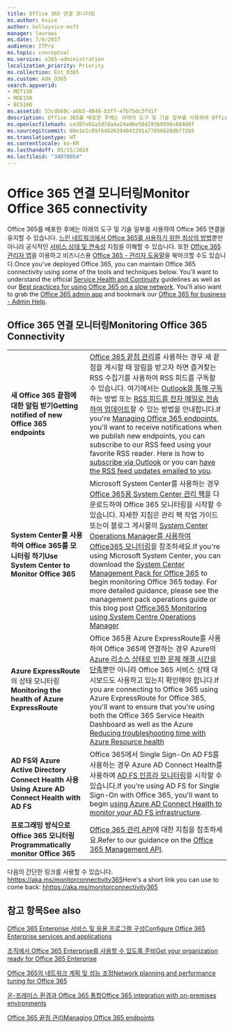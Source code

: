 ```yaml
---
title: Office 365 연결 모니터링
ms.author: kvice
author: kelleyvice-msft
manager: laurawi
ms.date: 7/6/2017
audience: ITPro
ms.topic: conceptual
ms.service: o365-administration
localization_priority: Priority
ms.collection: Ent_O365
ms.custom: Adm_O365
search.appverid:
- MET150
- MOE150
- BCS160
ms.assetid: 53cdb60c-a6b2-4848-b3ff-e7b75dc3fd1f
description: Office 365를 배포한 후에는 아래의 도구 및 기술 일부를 사용하여 Office 365 연결을 유지할 수 있습니다. 느린 네트워크에서 Office 365를 사용하기 위한 최상의 방법뿐만 아니라 공식적인 서비스 상태 및 연속성 지침을 이해할 수 있습니다. 또한 Office 365 관리자 앱을 이용하고 비즈니스용 Office 365 - 관리자 도움말을 북마크할 수도 있습니다.
ms.openlocfilehash: ce307e01a3d7da4a24a06e58d293b9598c684d8f
ms.sourcegitcommit: 08e1e1c09f64926394043291a77856620d6f72b5
ms.translationtype: HT
ms.contentlocale: ko-KR
ms.lasthandoff: 05/15/2019
ms.locfileid: "34070054"
---
```

# <a name="monitor-office-365-connectivity"></a><span data-ttu-id="42d9c-105">Office 365 연결 모니터링</span><span class="sxs-lookup"><span data-stu-id="42d9c-105">Monitor Office 365 connectivity</span></span>

<span data-ttu-id="42d9c-p102">Office 365를 배포한 후에는 아래의 도구 및 기술 일부를 사용하여 Office 365 연결을 유지할 수 있습니다. [느린 네트워크에서 Office 365를 사용하기 위한 최상의 방법](https://support.office.com/article/fd16c8d2-4799-4c39-8fd7-045f06640166)뿐만 아니라 공식적인 [서비스 상태 및 연속성](https://technet.microsoft.com/library/office-365-service-health.aspx) 지침을 이해할 수 있습니다. 또한 [Office 365 관리자 앱](https://blogs.office.com/2015/03/13/administer-on-the-go-with-the-updated-office-365-admin-app/)을 이용하고 비즈니스용 [Office 365 - 관리자 도움말](https://support.office.com/article/17d3ff3f-3601-466e-b5a1-482b31cfb791)을 북마크할 수도 있습니다.</span><span class="sxs-lookup"><span data-stu-id="42d9c-p102">Once you've deployed Office 365, you can maintain Office 365 connectivity using some of the tools and techniques below. You'll want to understand the official [Service Health and Continuity](https://technet.microsoft.com/library/office-365-service-health.aspx) guidelines as well as our [Best practices for using Office 365 on a slow network](https://support.office.com/article/fd16c8d2-4799-4c39-8fd7-045f06640166). You'll also want to grab the [Office 365 admin app](https://blogs.office.com/2015/03/13/administer-on-the-go-with-the-updated-office-365-admin-app/) and bookmark our [Office 365 for business - Admin Help](https://support.office.com/article/17d3ff3f-3601-466e-b5a1-482b31cfb791).</span></span>
  
## <a name="monitoring-office-365-connectivity"></a><span data-ttu-id="42d9c-109">Office 365 연결 모니터링</span><span class="sxs-lookup"><span data-stu-id="42d9c-109">Monitoring Office 365 Connectivity</span></span>

|||
|:-----|:-----|
|<span data-ttu-id="42d9c-110">**새 Office 365 끝점에 대한 알림 받기**</span><span class="sxs-lookup"><span data-stu-id="42d9c-110">**Getting notified of new Office 365 endpoints**</span></span> <br/> |<span data-ttu-id="42d9c-p103">[Office 365 끝점 관리](https://support.office.com/article/99cab9d4-ef59-4207-9f2b-3728eb46bf9a)를 사용하는 경우 새 끝점을 게시할 때 알림을 받고자 하면 즐겨찾는 RSS 수집기를 사용하여 RSS 피드를 구독할 수 있습니다. 여기에서는 [Outlook을 통해 구독](https://go.microsoft.com/fwlink/p/?LinkId=532416)하는 방법 또는 [RSS 피드를 전자 메일로 전송하여 업데이트](https://go.microsoft.com/fwlink/p/?LinkId=532417)할 수 있는 방법을 안내합니다.</span><span class="sxs-lookup"><span data-stu-id="42d9c-p103">If you're [Managing Office 365 endpoints](https://support.office.com/article/99cab9d4-ef59-4207-9f2b-3728eb46bf9a), you'll want to receive notifications when we publish new endpoints, you can subscribe to our RSS feed using your favorite RSS reader. Here is how to [subscribe via Outlook](https://go.microsoft.com/fwlink/p/?LinkId=532416) or you can [have the RSS feed updates emailed to you](https://go.microsoft.com/fwlink/p/?LinkId=532417).  </span></span><br/> |
|<span data-ttu-id="42d9c-113">**System Center를 사용하여 Office 365를 모니터링 하기**</span><span class="sxs-lookup"><span data-stu-id="42d9c-113">**Use System Center to Monitor Office 365**</span></span> <br/> |<span data-ttu-id="42d9c-p104">Microsoft System Center를 사용하는 경우 [Office 365용 System Center 관리 팩](https://www.microsoft.com/download/details.aspx?id=43708)을 다운로드하여 Office 365 모니터링을 시작할 수 있습니다. 자세한 지침은 관리 팩 작업 가이드 또는이 블로그 게시물의 [System Center Operations Manager를 사용하여 Office365 모니터링](https://blogs.msdn.com/b/mvpawardprogram/archive/2015/07/08/office365-monitoring-using-system-centre-operations-manager.aspx)을 참조하세요.</span><span class="sxs-lookup"><span data-stu-id="42d9c-p104">If you're using Microsoft System Center, you can download the [System Center Management Pack for Office 365](https://www.microsoft.com/download/details.aspx?id=43708) to begin monitoring Office 365 today. For more detailed guidance, please see the management pack operations guide or this blog post [Office365 Monitoring using System Centre Operations Manager](https://blogs.msdn.com/b/mvpawardprogram/archive/2015/07/08/office365-monitoring-using-system-centre-operations-manager.aspx)</span></span> <br/> |
|<span data-ttu-id="42d9c-116">**Azure ExpressRoute**의 상태 모니터링</span><span class="sxs-lookup"><span data-stu-id="42d9c-116">**Monitoring the health of Azure ExpressRoute**</span></span> <br/> |<span data-ttu-id="42d9c-117">Office 365용 Azure ExpressRoute를 사용하여 Office 365에 연결하는 경우 Azure의 [Azure 리소스 상태로 인한 문제 해결 시간을 단축](https://azure.microsoft.com/blog/reduce-troubleshooting-time-with-azure-resource-health/)뿐만 아니라 Office 365 서비스 상태 대시보드도 사용하고 있는지 확인해야 합니다.</span><span class="sxs-lookup"><span data-stu-id="42d9c-117">If you are connecting to Office 365 using Azure ExpressRoute for Office 365, you'll want to ensure that you're using both the Office 365 Service Health Dashboard as well as the Azure [Reducing troubleshooting time with Azure Resource health](https://azure.microsoft.com/blog/reduce-troubleshooting-time-with-azure-resource-health/)</span></span> <br/> |
|<span data-ttu-id="42d9c-118">**AD FS와 Azure Active Directory Connect Health 사용**</span><span class="sxs-lookup"><span data-stu-id="42d9c-118">**Using Azure AD Connect Health with AD FS**</span></span> <br/> |<span data-ttu-id="42d9c-119">Office 365에서 Single Sign-On AD FS를 사용하는 경우 Azure AD Connect Health를 사용하여 [AD FS 인프라 모니터링](https://azure.microsoft.com/documentation/articles/active-directory-aadconnect-health-adfs/)을 시작할 수 있습니다.</span><span class="sxs-lookup"><span data-stu-id="42d9c-119">If you're using AD FS for Single Sign-On with Office 365, you'll want to begin [using Azure AD Connect Health to monitor your AD FS infrastructure](https://azure.microsoft.com/documentation/articles/active-directory-aadconnect-health-adfs/).</span></span>  <br/> |
|<span data-ttu-id="42d9c-120">**프로그래밍 방식으로 Office 365 모니터링**</span><span class="sxs-lookup"><span data-stu-id="42d9c-120">**Programmatically monitor Office 365**</span></span> <br/> |<span data-ttu-id="42d9c-121">[Office 365 관리 API](https://docs.microsoft.com/office/office-365-management-api/office-365-management-apis-overview)에 대한 지침을 참조하세요.</span><span class="sxs-lookup"><span data-stu-id="42d9c-121">Refer to our guidance on the [Office 365 Management API](https://docs.microsoft.com/office/office-365-management-api/office-365-management-apis-overview).</span></span>  <br/> |

<span data-ttu-id="42d9c-122">다음의 간단한 링크를 사용할 수 있습니다. [hhttps://aka.ms/monitorconnectivity365](https://aka.ms/monitorconnectivity365)</span><span class="sxs-lookup"><span data-stu-id="42d9c-122">Here's a short link you can use to come back: [hhttps://aka.ms/monitorconnectivity365](https://aka.ms/monitorconnectivity365)</span></span>
  
## <a name="see-also"></a><span data-ttu-id="42d9c-123">참고 항목</span><span class="sxs-lookup"><span data-stu-id="42d9c-123">See also</span></span>

[<span data-ttu-id="42d9c-124">Office 365 Enterprise 서비스 및 응용 프로그램 구성</span><span class="sxs-lookup"><span data-stu-id="42d9c-124">Configure Office 365 Enterprise services and applications</span></span>](configure-services-and-applications.md)
  
[<span data-ttu-id="42d9c-125">조직에서 Office 365 Enterprise를 사용할 수 있도록 준비</span><span class="sxs-lookup"><span data-stu-id="42d9c-125">Get your organization ready for Office 365 Enterprise</span></span>](get-your-organization-ready-for-office-365.md)
  
[<span data-ttu-id="42d9c-126">Office 365의 네트워크 계획 및 성능 조정</span><span class="sxs-lookup"><span data-stu-id="42d9c-126">Network planning and performance tuning for Office 365</span></span>](network-planning-and-performance.md)
  
[<span data-ttu-id="42d9c-127">온-프레미스 환경과 Office 365 통합</span><span class="sxs-lookup"><span data-stu-id="42d9c-127">Office 365 integration with on-premises environments</span></span>](office-365-integration.md)
  
[<span data-ttu-id="42d9c-128">Office 365 끝점 관리</span><span class="sxs-lookup"><span data-stu-id="42d9c-128">Managing Office 365 endpoints</span></span>](https://support.office.com/article/99cab9d4-ef59-4207-9f2b-3728eb46bf9a)
